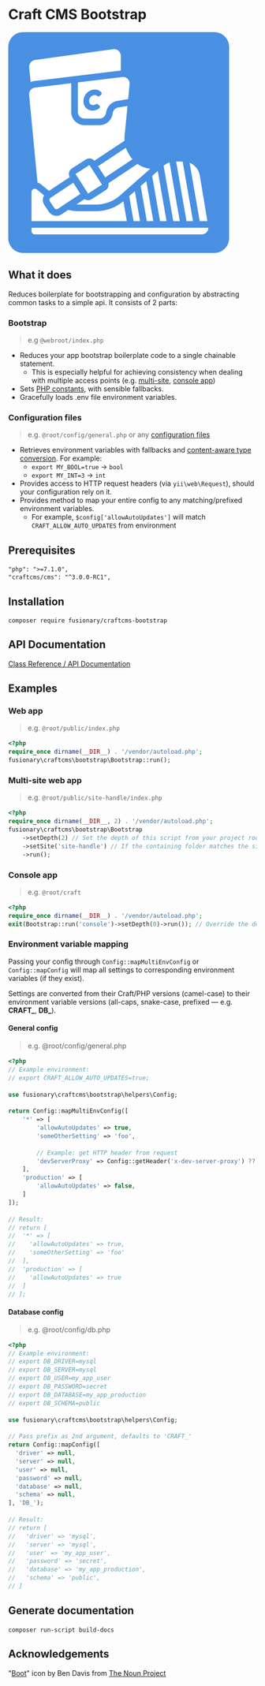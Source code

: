 # Craft CMS Bootstrap

![Boot by Ben Davis from the Noun Project](resources/boot-logo.svg)

## What it does

Reduces boilerplate for bootstrapping and configuration by abstracting common tasks to a simple api. It consists of 2 parts:

### Bootstrap

> e.g `@webroot/index.php`

- Reduces your app bootstrap boilerplate code to a single chainable statement.
  - This is especially helpful for achieving consistency when dealing with multiple access points (e.g. [multi-site](https://craftcms.com/news/craft-3-multi-site), [console app](https://craftcms.com/classreference/etc/console/ConsoleApp))
- Sets [PHP constants](https://github.com/craftcms/docs/blob/v3/en/configuration.md#php-constants), with sensible fallbacks.
- Gracefully loads .env file environment variables.

### Configuration files

> e.g. `@root/config/general.php` or any [configuration files](https://docs.craftcms.com/api/v3/craft-config-generalconfig.html#properties)

- Retrieves environment variables with fallbacks and [content-aware type conversion](https://github.com/jpcercal/environment#examples). For example:
  - `export MY_BOOL=true` → `bool`
  - `export MY_INT=3` → `int`
- Provides access to HTTP request headers (via `yii\web\Request`), should your configuration rely on it.
- Provides method to map your entire config to any matching/prefixed environment variables.
  - For example, `$config['allowAutoUpdates']` will match `CRAFT_ALLOW_AUTO_UPDATES` from environment

## Prerequisites

```
"php": ">=7.1.0",
"craftcms/cms": "^3.0.0-RC1",
```

## Installation

```
composer require fusionary/craftcms-bootstrap
```

## API Documentation
[Class Reference / API Documentation](http://htmlpreview.github.io/?https://github.com/timkelty/craftcms-bootstrap/blob/master/docs/api/fusionary-craftcms-bootstrap-bootstrap.html)

## Examples

### Web app

> e.g. `@root/public/index.php`

```php
<?php
require_once dirname(__DIR__) . '/vendor/autoload.php';
fusionary\craftcms\bootstrap\Bootstrap::run();
```

### Multi-site web app

> e.g. `@root/public/site-handle/index.php`

```php
<?php
require_once dirname(__DIR__, 2) . '/vendor/autoload.php';
fusionary\craftcms\bootstrap\Bootstrap
    ->setDepth(2) // Set the depth of this script from your project root (`CRAFT_BASE_PATH`) to determine paths
    ->setSite('site-handle') // If the containing folder matches the site handle, you could dynamically set this with `basename(__DIR__)`
    ->run();
```

### Console app

> e.g. `@root/craft`

```php
<?php
require_once dirname(__DIR__) . '/vendor/autoload.php';
exit(Bootstrap::run('console')->setDepth(0)->run()); // Override the default depth of 1, since this script is in `@root`.
```

### Environment variable mapping

Passing your config through `Config::mapMultiEnvConfig` or `Config::mapConfig`
will map all settings to corresponding environment variables (if they exist).

Settings are converted from their Craft/PHP versions (camel-case) to their environment variable versions (all-caps, snake-case, prefixed — e.g. **CRAFT_**, **DB_**).

#### General config

> e.g. @root/config/general.php

```php
<?php
// Example environment:
// export CRAFT_ALLOW_AUTO_UPDATES=true;

use fusionary\craftcms\bootstrap\helpers\Config;

return Config::mapMultiEnvConfig([
    '*' => [
        'allowAutoUpdates' => true,
        'someOtherSetting' => 'foo',

        // Example: get HTTP header from request
        'devServerProxy' => Config::getHeader('x-dev-server-proxy') ?? false,
    ],
    'production' => [
        'allowAutoUpdates' => false,
    ]
]);

// Result:
// return [
//  '*' => [
//    'allowAutoUpdates' => true,
//    'someOtherSetting' => 'foo'
//  ],
//  'production' => [
//    'allowAutoUpdates' => true
//  ]
// ];
```

#### Database config

> e.g. @root/config/db.php

```php
<?php
// Example environment:
// export DB_DRIVER=mysql
// export DB_SERVER=mysql
// export DB_USER=my_app_user
// export DB_PASSWORD=secret
// export DB_DATABASE=my_app_production
// export DB_SCHEMA=public

use fusionary\craftcms\bootstrap\helpers\Config;

// Pass prefix as 2nd argument, defaults to 'CRAFT_'
return Config::mapConfig([
  'driver' => null,
  'server' => null,
  'user' => null,
  'password' => null,
  'database' => null,
  'schema' => null,
], 'DB_');

// Result:
// return [
//   'driver' => 'mysql',
//   'server' => 'mysql',
//   'user' => 'my_app_user',
//   'password' => 'secret',
//   'database' => 'my_app_production',
//   'schema' => 'public',
// ]
```

## Generate documentation

```
composer run-script build-docs
```

## Acknowledgements

"[Boot](https://thenounproject.com/term/boot/1466612/)" icon by Ben Davis from [The Noun Project](https://thenounproject.com/)

